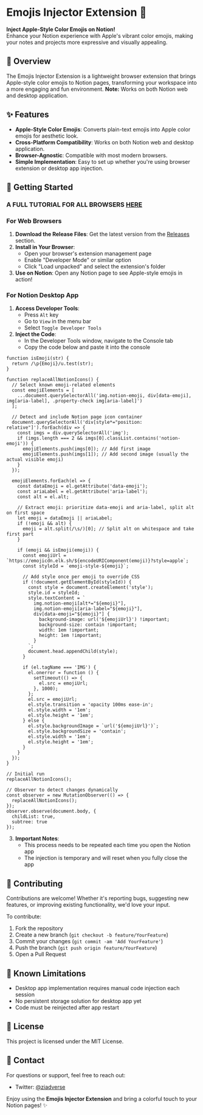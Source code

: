 # Emojis Injector Extension 🎉

**Inject Apple-Style Color Emojis on Notion!**  
Enhance your Notion experience with Apple's vibrant color emojis, making your notes and projects more expressive and visually appealing.

## 📖 Overview
The Emojis Injector Extension is a lightweight browser extension that brings Apple-style color emojis to Notion pages, transforming your workspace into a more engaging and fun environment. **Note:** Works on both Notion web and desktop application.

## ✨ Features
- **Apple-Style Color Emojis**: Converts plain-text emojis into Apple color emojis for aesthetic look.
- **Cross-Platform Compatibility**: Works on both Notion web and desktop application.
- **Browser-Agnostic**: Compatible with most modern browsers.
- **Simple Implementation**: Easy to set up whether you're using browser extension or desktop app injection.

## 🚀 Getting Started
### A FULL TUTORIAL FOR ALL BROWSERS [HERE](https://quaint-fibre-1c9.notion.site/Hello-there-1dd384b1accc80d68f2df1deb8c00ead?pvs=4)

### For Web Browsers
1. **Download the Release Files**: Get the latest version from the [Releases](https://github.com/Sadlyfizzx/Notion-Emoji-Changer/releases) section.
2. **Install in Your Browser**:
   - Open your browser's extension management page
   - Enable "Developer Mode" or similar option
   - Click "Load unpacked" and select the extension's folder
3. **Use on Notion**: Open any Notion page to see Apple-style emojis in action!

### For Notion Desktop App
1. **Access Developer Tools**:
   - Press `Alt` key
   - Go to `View` in the menu bar
   - Select `Toggle Developer Tools`
2. **Inject the Code**:
   - In the Developer Tools window, navigate to the Console tab
   - Copy the code below and paste it into the console
```
function isEmoji(str) {
  return /\p{Emoji}/u.test(str);
}

function replaceAllNotionIcons() {
  // Select known emoji-related elements
  const emojiElements = [
    ...document.querySelectorAll('img.notion-emoji, div[data-emoji], img[aria-label], .property-check img[aria-label]')
  ];

  // Detect and include Notion page icon container
  document.querySelectorAll('div[style*="position: relative"]').forEach(div => {
    const imgs = div.querySelectorAll('img');
    if (imgs.length === 2 && imgs[0].classList.contains('notion-emoji')) {
      emojiElements.push(imgs[0]); // Add first image
      emojiElements.push(imgs[1]); // Add second image (usually the actual visible emoji)
    }
  });

  emojiElements.forEach(el => {
    const dataEmoji = el.getAttribute('data-emoji');
    const ariaLabel = el.getAttribute('aria-label');
    const alt = el.alt;
    
    // Extract emoji: prioritize data-emoji and aria-label, split alt on first space
    let emoji = dataEmoji || ariaLabel;
    if (!emoji && alt) {
      emoji = alt.split(/\s/)[0]; // Split alt on whitespace and take first part
    }

    if (emoji && isEmoji(emoji)) {
      const emojiUrl = `https://emojicdn.elk.sh/${encodeURIComponent(emoji)}?style=apple`;
      const styleId = `emoji-style-${emoji}`;
      
      // Add style once per emoji to override CSS
      if (!document.getElementById(styleId)) {
        const style = document.createElement('style');
        style.id = styleId;
        style.textContent = `
          img.notion-emoji[alt*="${emoji}"],
          img.notion-emoji[aria-label="${emoji}"],
          div[data-emoji="${emoji}"] {
            background-image: url('${emojiUrl}') !important;
            background-size: contain !important;
            width: 1em !important;
            height: 1em !important;
          }
        `;
        document.head.appendChild(style);
      }

      if (el.tagName === 'IMG') {
        el.onerror = function () {
          setTimeout(() => {
            el.src = emojiUrl;
          }, 1000);
        };
        el.src = emojiUrl;
        el.style.transition = 'opacity 100ms ease-in';
        el.style.width = '1em';
        el.style.height = '1em';
      } else {
        el.style.backgroundImage = `url('${emojiUrl}')`;
        el.style.backgroundSize = 'contain';
        el.style.width = '1em';
        el.style.height = '1em';
      }
    }
  });
}

// Initial run
replaceAllNotionIcons();

// Observer to detect changes dynamically
const observer = new MutationObserver(() => {
  replaceAllNotionIcons();
});
observer.observe(document.body, {
  childList: true,
  subtree: true
});
```
3. **Important Notes**:
   - This process needs to be repeated each time you open the Notion app
   - The injection is temporary and will reset when you fully close the app

## 🤝 Contributing
Contributions are welcome! Whether it's reporting bugs, suggesting new features, or improving existing functionality, we'd love your input.

To contribute:
1. Fork the repository
2. Create a new branch (`git checkout -b feature/YourFeature`)
3. Commit your changes (`git commit -am 'Add YourFeature'`)
4. Push the branch (`git push origin feature/YourFeature`)
5. Open a Pull Request

## 🔧 Known Limitations
- Desktop app implementation requires manual code injection each session
- No persistent storage solution for desktop app yet
- Code must be reinjected after app restart

## 📜 License
This project is licensed under the MIT License.

## 💬 Contact
For questions or support, feel free to reach out:
- Twitter: [@ziadverse](https://www.twitter.com/@ziadverse)

Enjoy using the **Emojis Injector Extension** and bring a colorful touch to your Notion pages! ✨

